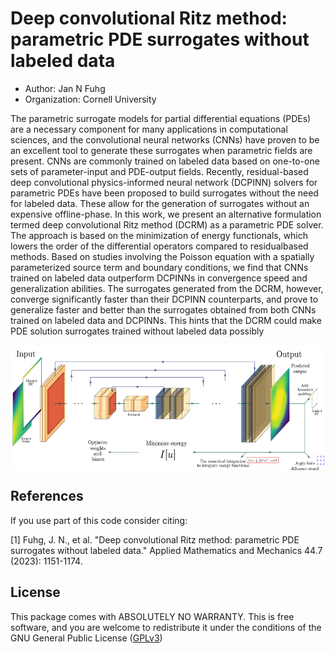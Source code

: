 # Deep convolutional Ritz method: parametric PDE surrogates without labeled data

  - Author: Jan N Fuhg
  - Organization: Cornell University

The parametric surrogate models for partial differential equations (PDEs)
are a necessary component for many applications in computational sciences, and the
convolutional neural networks (CNNs) have proven to be an excellent tool to generate
these surrogates when parametric fields are present. CNNs are commonly trained on labeled data based on one-to-one sets of parameter-input and PDE-output fields. Recently,
residual-based deep convolutional physics-informed neural network (DCPINN) solvers for
parametric PDEs have been proposed to build surrogates without the need for labeled
data. These allow for the generation of surrogates without an expensive offline-phase. In
this work, we present an alternative formulation termed deep convolutional Ritz method
(DCRM) as a parametric PDE solver. The approach is based on the minimization of energy functionals, which lowers the order of the differential operators compared to residualbased methods. Based on studies involving the Poisson equation with a spatially parameterized source term and boundary conditions, we find that CNNs trained on labeled data
outperform DCPINNs in convergence speed and generalization abilities. The surrogates
generated from the DCRM, however, converge significantly faster than their DCPINN
counterparts, and prove to generalize faster and better than the surrogates obtained from
both CNNs trained on labeled data and DCPINNs. This hints that the DCRM could
make PDE solution surrogates trained without labeled data possibly

<p align="center">
<img align="middle" src="unet_ch_DCRM_2.pdf" alt="mDEM scheme" width="600" height="200" />
</p>


## References
If you use part of this code consider citing:

[1] Fuhg, J. N., et al. "Deep convolutional Ritz method: parametric PDE surrogates without labeled data." Applied Mathematics and Mechanics 44.7 (2023): 1151-1174.

## License

This package comes with ABSOLUTELY NO WARRANTY. This is free
software, and you are welcome to redistribute it under the conditions of
the GNU General Public License
([GPLv3](http://www.fsf.org/licensing/licenses/gpl.html))
